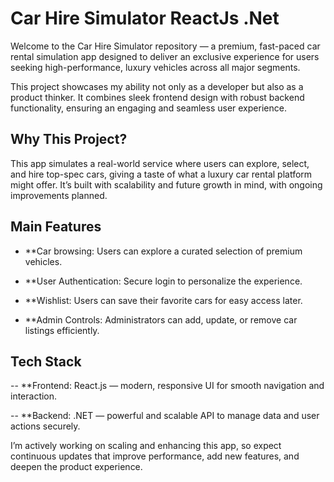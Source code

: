 # Car Hire Simulator ReactJs .Net
Welcome to the Car Hire Simulator repository — a premium, fast-paced car rental simulation app designed to deliver an exclusive experience for users seeking high-performance, luxury vehicles across all major segments.

This project showcases my ability not only as a developer but also as a product thinker. It combines sleek frontend design with robust backend functionality, ensuring an engaging and seamless user experience.
## Why This Project?
 This app simulates a real-world service where users can explore, select, and hire top-spec cars, giving a taste of what a luxury car rental platform might offer. It’s built with scalability and future growth in mind, with ongoing improvements planned.
## Main Features
- **Car browsing: Users can explore a curated selection of premium vehicles.

- **User Authentication: Secure login to personalize the experience.

- **Wishlist: Users can save their favorite cars for easy access later.

- **Admin Controls: Administrators can add, update, or remove car listings efficiently.


## Tech Stack
-- **Frontend: React.js — modern, responsive UI for smooth navigation and interaction.

-- **Backend: .NET — powerful and scalable API to manage data and user actions securely.

I’m actively working on scaling and enhancing this app, so expect continuous updates that improve performance, add new features, and deepen the product experience.